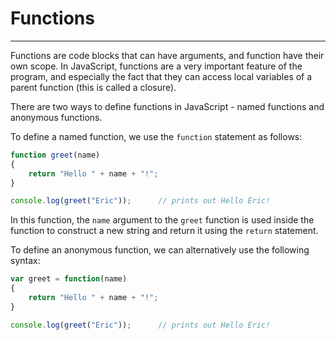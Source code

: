 # Functions

---

Functions are code blocks that can have arguments, and function have their own scope. In JavaScript, functions are a very important feature of the program, and especially the fact that they can access local variables of a parent function (this is called a closure).

There are two ways to define functions in JavaScript - named functions and anonymous functions.

To define a named function, we use the `function` statement as follows:

```javascript
function greet(name)
{
    return "Hello " + name + "!";
}

console.log(greet("Eric"));      // prints out Hello Eric!
```

In this function, the `name` argument to the `greet` function is used inside the function to construct a new string and return it using the `return` statement.

To define an anonymous function, we can alternatively use the following syntax:

```javascript
var greet = function(name)
{
    return "Hello " + name + "!";
}

console.log(greet("Eric"));      // prints out Hello Eric!
```